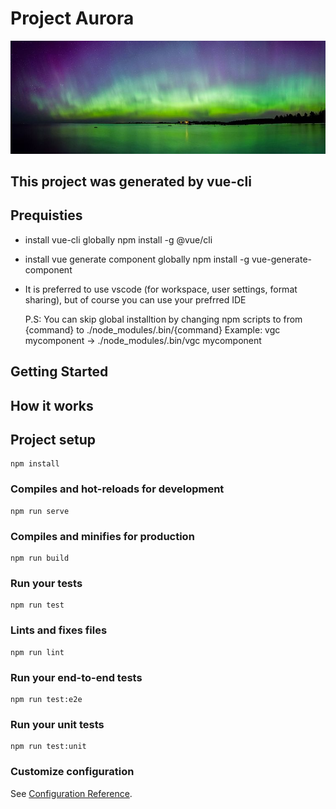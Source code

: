 # Project Aurora

![Screenshot](aurora.jpg)

## This project was generated by vue-cli

## Prequisties

-   install vue-cli globally
    npm install -g @vue/cli

-   install vue generate component globally
    npm install -g vue-generate-component

-   It is preferred to use vscode (for workspace, user settings, format sharing), but of course you can use your prefrred IDE

    P.S: You can skip global installtion by changing npm scripts to from {command} to ./node_modules/.bin/{command}
    Example: vgc mycomponent -> ./node_modules/.bin/vgc mycomponent

## Getting Started

## How it works

## Project setup

```
npm install
```

### Compiles and hot-reloads for development

```
npm run serve
```

### Compiles and minifies for production

```
npm run build
```

### Run your tests

```
npm run test
```

### Lints and fixes files

```
npm run lint
```

### Run your end-to-end tests

```
npm run test:e2e
```

### Run your unit tests

```
npm run test:unit
```

### Customize configuration

See [Configuration Reference](https://cli.vuejs.org/config/).
